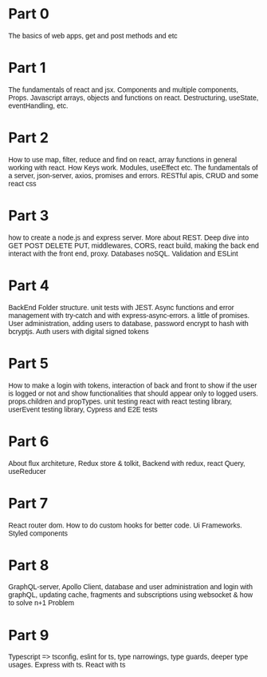 # Part 0

<p style="@import url('https://fonts.googleapis.com/css2?family=Montserrat&display=swap');font-family: 'Montserrat', sans-serif;">The basics of web apps, get and post methods and etc</p>

# Part 1

<p style="@import url('https://fonts.googleapis.com/css2?family=Montserrat&display=swap');font-family: 'Montserrat', sans-serif;">The fundamentals of react and jsx. Components and multiple components, Props. Javascript arrays, objects and functions on react. Destructuring, useState, eventHandling, etc.</p>

# Part 2

<p style="@import url('https://fonts.googleapis.com/css2?family=Montserrat&display=swap');font-family: 'Montserrat', sans-serif;">How to use map, filter, reduce and find on react, array functions in general working with react. How Keys work. Modules, useEffect etc. The fundamentals of a server, json-server, axios, promises and errors. RESTful apis, CRUD and some react css</p>

# Part 3

<p style="@import url('https://fonts.googleapis.com/css2?family=Montserrat&display=swap');font-family: 'Montserrat', sans-serif;">how to create a node.js and express server. More about REST. Deep dive into GET POST DELETE PUT, middlewares, CORS, react build, making the back end interact with the front end, proxy. Databases noSQL. Validation and ESLint</p>

# Part 4

<p style="@import url('https://fonts.googleapis.com/css2?family=Montserrat&display=swap');font-family: 'Montserrat', sans-serif;">BackEnd Folder structure. unit tests with JEST. Async functions and error management with try-catch and with express-async-errors. a little of promises. User administration, adding users to database, password encrypt to hash with bcryptjs. Auth users with digital signed tokens</p>

# Part 5

<p style="@import url('https://fonts.googleapis.com/css2?family=Montserrat&display=swap');font-family: 'Montserrat', sans-serif;">How to make a login with tokens, interaction of back and front to show if the user is logged or not and show functionalities that should appear only to logged users. props.children and propTypes. unit testing react with react testing library, userEvent testing library, Cypress and E2E tests</p>

# Part 6

<p style="@import url('https://fonts.googleapis.com/css2?family=Montserrat&display=swap');font-family: 'Montserrat', sans-serif;">About flux architeture, Redux store & tolkit, Backend with redux, react Query, useReducer</p>

# Part 7

<p style="@import url('https://fonts.googleapis.com/css2?family=Montserrat&display=swap');font-family: 'Montserrat', sans-serif;">React router dom. How to do custom hooks for better code. Ui Frameworks. Styled components</p>

# Part 8

<p style="@import url('https://fonts.googleapis.com/css2?family=Montserrat&display=swap');font-family: 'Montserrat', sans-serif;">GraphQL-server, Apollo Client, database and user administration and login with graphQL, updating cache, fragments and subscriptions using websocket & how to solve n+1 Problem</p>

# Part 9

<p style="@import url('https://fonts.googleapis.com/css2?family=Montserrat&display=swap');font-family: 'Montserrat', sans-serif;">Typescript => tsconfig, eslint for ts, type narrowings, type guards, deeper type usages. Express with ts. React with ts</p>